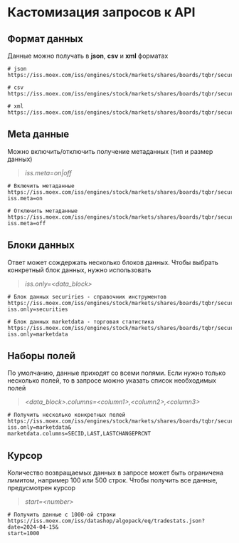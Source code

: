 # Кастомизация запросов к API

## Формат данных
Данные можно получать в **json**, **csv** и **xml** форматах

```
# json
https://iss.moex.com/iss/engines/stock/markets/shares/boards/tqbr/securities.json

# csv
https://iss.moex.com/iss/engines/stock/markets/shares/boards/tqbr/securities.csv

# xml
https://iss.moex.com/iss/engines/stock/markets/shares/boards/tqbr/securities.xml
```


## Meta данные
Можно включить/отключить получение метаданных (тип и размер данных)

> *iss.meta=on|off*

```
# Включить метаданные
https://iss.moex.com/iss/engines/stock/markets/shares/boards/tqbr/securities.json?
iss.meta=on

# Отключить метаданные
https://iss.moex.com/iss/engines/stock/markets/shares/boards/tqbr/securities.json?
iss.meta=off
```

## Блоки данных
Ответ может сождержать несколько блоков данных. Чтобы выбрать конкретный блок данных, нужно использовать

> *iss.only=&lt;data_block&gt;*

```
# Блок данных securiries - справочник инструментов
https://iss.moex.com/iss/engines/stock/markets/shares/boards/tqbr/securities.json?
iss.only=securities

# Блок данных marketdata - торговая статистика
https://iss.moex.com/iss/engines/stock/markets/shares/boards/tqbr/securities.json?
iss.only=marketdata
```

## Наборы полей
По умолчанию, данные приходят со всеми полями. Если нужно только несколько полей, то в запросе можно указать список необходимых полей

> *&lt;data_block&gt;.columns=&lt;column1&gt;,&lt;column2&gt;,&lt;column3&gt;*

```
# Получить несколько конкретных полей
https://iss.moex.com/iss/engines/stock/markets/shares/boards/tqbr/securities.json?
iss.only=marketdata&
marketdata.columns=SECID,LAST,LASTCHANGEPRCNT
```

## Курсор
Количество возвращаемых данных в запросе может быть ограничена лимитом, например 100 или 500 строк. Чтобы получить все данные, предусмотрен курсор 

> *start=&lt;number&gt;*

```
# Получить данные с 1000-ой строки
https://iss.moex.com/iss/datashop/algopack/eq/tradestats.json?
date=2024-04-15&
start=1000
```
